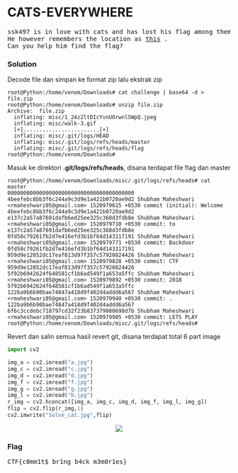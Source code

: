 <h1><b>CATS-EVERYWHERE</b></h1>
<pre>
ssk497 is in love with cats and has lost his flag among them. 
He however remembers the location as <a href="https://drive.google.com/file/d/1hiRgH2IEUSUqzGpq5wLcYZDwT8F_K4hM">this</a> . 
Can you help him find the flag?
</pre>
<h3><b>Solution</h3></b>
<p>Decode file dan simpan ke format zip lalu ekstrak zip</p>

```console
root@Python:/home/venom/Downloads# cat challenge | base64 -d > file.zip
root@Python:/home/venom/Downloads# unzip file.zip 
Archive:  file.zip
  inflating: misc/1_24z2ltDIcYvnUOrwnlSWpQ.jpeg  
  inflating: misc/walk-3.gif         
  [+]........................[+]
  inflating: misc/.git/logs/HEAD     
  inflating: misc/.git/logs/refs/heads/master  
  inflating: misc/.git/logs/refs/heads/flag  
root@Python:/home/venom/Downloads# 
```
<p>Masuk ke direktori <b>.git/logs/refs/heads</b>, disana terdapat file flag dan master

```console
root@Python:/home/venom/Downloads/misc/.git/logs/refs/heads# cat master 
0000000000000000000000000000000000000000 4beefebc8bb3f6c244a9c3d9e1a421b0720ae9d2 Shubham Maheshwari <rmaheshwari05@gmail.com> 1520979615 +0530	commit (initial): Welcome
4beefebc8bb3f6c244a9c3d9e1a421b0720ae9d2 e137c2a57a87691dafb6ed25ee325c368d3fdb8e Shubham Maheshwari <rmaheshwari05@gmail.com> 1520979710 +0530	commit: to
e137c2a57a87691dafb6ed25ee325c368d3fdb8e 0fd58c79261fb2d7e416efd3b1bf64d143117191 Shubham Maheshwari <rmaheshwari05@gmail.com> 1520979771 +0530	commit: Backdoor
0fd58c79261fb2d7e416efd3b1bf64d143117191 959d9e12052dc17eaf813d97f357c57920824426 Shubham Maheshwari <rmaheshwari05@gmail.com> 1520979828 +0530	commit: CTF
959d9e12052dc17eaf813d97f357c57920824426 5f92b6942624f648581cf1b6ad549f1a653a5ffc Shubham Maheshwari <rmaheshwari05@gmail.com> 1520979892 +0530	commit: 2018
5f92b6942624f648581cf1b6ad549f1a653a5ffc 122ba9b6b90bae74847a418d9f402d4addd6a567 Shubham Maheshwari <rmaheshwari05@gmail.com> 1520979940 +0530	commit: .
122ba9b6b90bae74847a418d9f402d4addd6a567 6f6c3ccdebc718797cd32f23b837379080698d7b Shubham Maheshwari <rmaheshwari05@gmail.com> 1520979985 +0530	commit: LETS PLAY
root@Python:/home/venom/Downloads/misc/.git/logs/refs/heads# 
```
<p>Revert dan salin semua hasil revert git, disana terdapat total 6 part image</p> 

```python
import cv2

img_a = cv2.imread("a.jpg")
img_c = cv2.imread("c.jpg")
img_d = cv2.imread("d.jpg")
img_f = cv2.imread("f.jpg")
img_g = cv2.imread("g.jpg")
img_l = cv2.imread("b.jpg")
r_img = cv2.hconcat([img_a, img_c, img_d, img_f, img_l, img_g])
flip = cv2.flip(r_img,1)
cv2.imwrite("Solve_cat.jpg",flip)
```
<p align='center'>
  <img src="https://github.com/enomarozi/BackdoorCTF_Writeup/blob/master/Images/Solve_cat.jpg">
</p>
<h3><b>Flag</h3></b>
<pre>
CTF{c0mm1t$_br1ng_b4ck_m3m0r1es}
</pre>
